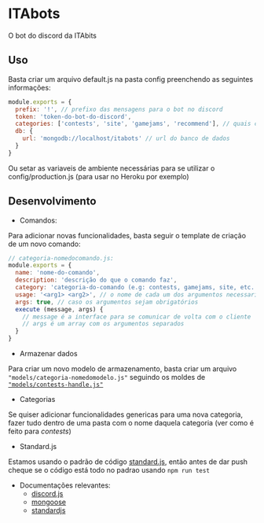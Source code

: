 ITAbots
=======

O bot do discord da ITAbits

Uso
---

Basta criar um arquivo default.js na pasta config preenchendo as seguintes informações:
```js
module.exports = {
  prefix: '!', // prefixo das mensagens para o bot no discord
  token: 'token-do-bot-do-discord',
  categories: ['contests', 'site', 'gamejams', 'recommend'], // quais categorias do bot quer usar
  db: {
    url: 'mongodb://localhost/itabots' // url do banco de dados
  }
}
```

Ou setar as variaveis de ambiente necessárias para se utilizar o config/production.js (para usar no Heroku por exemplo)

Desenvolvimento
---------------

- Comandos:


Para adicionar novas funcionalidades, basta seguir o template de criação de um novo comando:

```js
// categoria-nomedocomando.js:
module.exports = {
  name: 'nome-do-comando',
  description: 'descrição do que o comando faz',
  category: 'categoria-do-comando (e.g: contests, gamejams, site, etc...',
  usage: '<arg1> <arg2>', // o nome de cada um dos argumentos necessarios
  args: true, // caso os argumentos sejam obrigatórios
  execute (message, args) {
    // message é a interface para se comunicar de volta com o cliente
    // args é um array com os argumentos separados
  }
}
```

- Armazenar dados

Para criar um novo modelo de armazenamento, basta criar um arquivo `"models/categoria-nomedomodelo.js"` seguindo os moldes de [`"models/contests-handle.js"`](./models/contests-handle.js)

- Categorias

Se quiser adicionar funcionalidades genericas para uma nova categoria, fazer tudo dentro de uma pasta com o nome daquela categoria (ver como é feito para *contests*)

- Standard.js

Estamos usando o padrão de código [standard.js](https://standardjs.com/), então antes de dar push cheque se o código está todo no padrao usando `npm run test`

- Documentações relevantes:
  - [discord.js](https://discordjs.guide/#/)
  - [mongoose](http://mongoosejs.com/docs/guide.html)
  - [standardjs](https://standardjs.com/)

